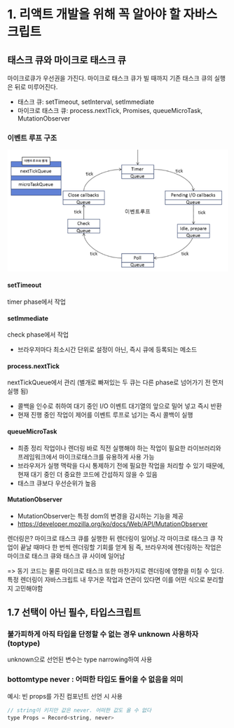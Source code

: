 # 1. 리액트 개발을 위해 꼭 알아야 할 자바스크립트

## 태스크 큐와 마이크로 태스크 큐
마이크로큐가 우선권을 가진다. 마이크로 태스크 큐가 빌 때까지 기존 태스크 큐의 실행은 뒤로 미루어진다.

- 태스크 큐: setTimeout, setInterval, setImmediate
- 마이크로 태스크 큐: process.nextTick, Promises, queueMicroTask, MutationObserver

### 이벤트 루프 구조
![img.png](assets/eventloop.png)

#### setTimeout 
timer phase에서 작업 

#### setImmediate
check phase에서 작업
- 브라우저마다 최소시간 단위로 설정이 아닌, 즉시 큐에 등록되는 메소드

#### process.nextTick
nextTickQueue에서 관리 (별개로 빠져있는 두 큐는 다른 phase로 넘어가기 전 먼저 실행 됨)
- 콜백을 인수로 취하여 대기 중인 I/O 이벤트 대기열의 앞으로 밀어 넣고 즉시 반환
- 현재 진행 중인 작업이 제어를 이벤트 루프로 넘기는 즉시 콜백이 실행

#### queueMicroTask
- 최종 정리 작업이나 렌더링 바로 직전 실행해야 하는 작업이 필요한 라이브러리와 프레임워크에서 마이크로태스크를 유용하게 사용 가능
- 브라우저가 실행 맥락을 다시 통제하기 전에 필요한 작업을 처리할 수 있기 때문에, 현재 대기 중인 더 중요한 코드에 간섭하지 않을 수 있음
- 태스크 큐보다 우선순위가 높음

#### MutationObserver
- MutationObserver는 특정 dom의 변경을 감시하는 기능을 제공
- https://developer.mozilla.org/ko/docs/Web/API/MutationObserver

렌더링은? 마이크로 태스크 큐를 실행한 뒤 렌더링이 일어남.각 마이크로 태스크 큐 작업이 끝날 때마다 한 번씩 렌더링할 기회를 얻게 됨
즉, 브라우저에 렌더링하는 작업은 마이크로 태스크 큐와 태스크 큐 사이에 일어남

=> 동기 코드는 물론 마이크로 태스크 또한 마찬가지로 렌더링에 영향을 미칠 수 있다. 특정 렌더링이 자바스크립트 내 무거운 작업과 연관이 있다면 이를 어떤 식으로 분리할지 고민해야함

## 1.7 선택이 아닌 필수, 타입스크립트

### 불가피하게 아직 타입을 단정할 수 없는 경우 unknown 사용하자 (toptype)
unknown으로 선언된 변수는 type narrowing하여 사용

### bottomtype never : 어떠한 타입도 들어올 수 없음을 의미
예시: 빈 props를 가진 컴포넌트 선언 시 사용
```javascript
// string이 키지만 값은 never. 어떠한 값도 올 수 없다
type Props = Record<string, never>
```

